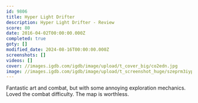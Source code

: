 ```yaml
---
id: 9806
title: Hyper Light Drifter
description: Hyper Light Drifter - Review
score: 80
date: 2016-04-02T00:00:00.000Z
completed: true
goty: []
modified_date: 2024-08-16T00:00:00.000Z
screenshots: []
videos: []
cover: //images.igdb.com/igdb/image/upload/t_cover_big/co2edn.jpg
image: //images.igdb.com/igdb/image/upload/t_screenshot_huge/szeprm3iypqdgokm0kqn.jpg
---
```

Fantastic art and combat, but with some annoying exploration mechanics. Loved the combat difficulty. The map is worthless.